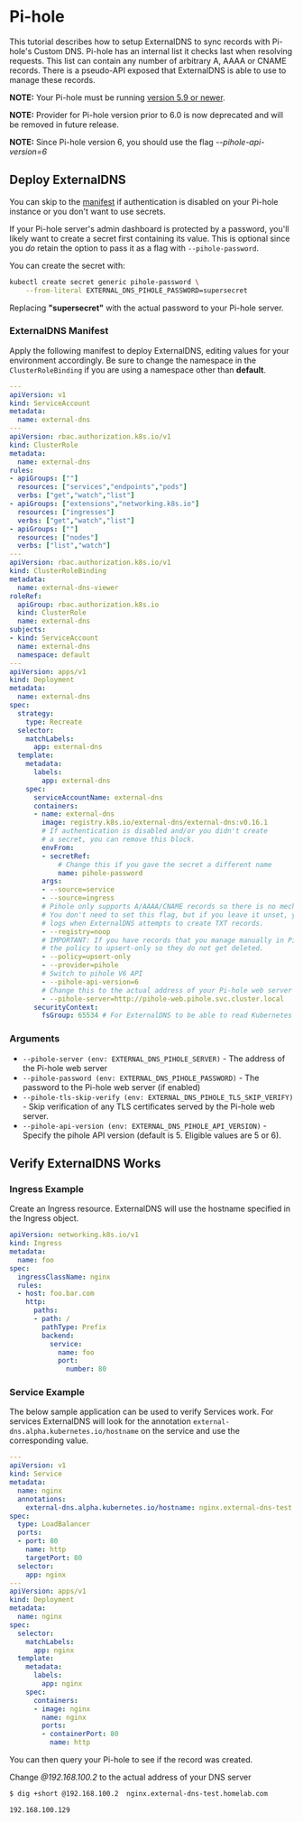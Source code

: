 # Pi-hole

This tutorial describes how to setup ExternalDNS to sync records with Pi-hole's Custom DNS.
Pi-hole has an internal list it checks last when resolving requests. This list can contain any number of arbitrary A, AAAA or CNAME records.
There is a pseudo-API exposed that ExternalDNS is able to use to manage these records.

__NOTE:__ Your Pi-hole must be running [version 5.9 or newer](https://pi-hole.net/blog/2022/02/12/pi-hole-ftl-v5-14-web-v5-11-and-core-v5-9-released).

__NOTE:__ Provider for Pi-hole version prior to 6.0 is now deprecated and will be removed in future release.

__NOTE:__ Since Pi-hole version 6, you should use the flag *--pihole-api-version=6*

## Deploy ExternalDNS

You can skip to the [manifest](#externaldns-manifest) if authentication is disabled on your Pi-hole instance or you don't want to use secrets.

If your Pi-hole server's admin dashboard is protected by a password, you'll likely want to create a secret first containing its value.
This is optional since you *do* retain the option to pass it as a flag with `--pihole-password`.

You can create the secret with:

```bash
kubectl create secret generic pihole-password \
    --from-literal EXTERNAL_DNS_PIHOLE_PASSWORD=supersecret
```

Replacing __"supersecret"__ with the actual password to your Pi-hole server.

### ExternalDNS Manifest

Apply the following manifest to deploy ExternalDNS, editing values for your environment accordingly.
Be sure to change the namespace in the `ClusterRoleBinding` if you are using a namespace other than __default__.

```yaml
---
apiVersion: v1
kind: ServiceAccount
metadata:
  name: external-dns
---
apiVersion: rbac.authorization.k8s.io/v1
kind: ClusterRole
metadata:
  name: external-dns
rules:
- apiGroups: [""]
  resources: ["services","endpoints","pods"]
  verbs: ["get","watch","list"]
- apiGroups: ["extensions","networking.k8s.io"]
  resources: ["ingresses"]
  verbs: ["get","watch","list"]
- apiGroups: [""]
  resources: ["nodes"]
  verbs: ["list","watch"]
---
apiVersion: rbac.authorization.k8s.io/v1
kind: ClusterRoleBinding
metadata:
  name: external-dns-viewer
roleRef:
  apiGroup: rbac.authorization.k8s.io
  kind: ClusterRole
  name: external-dns
subjects:
- kind: ServiceAccount
  name: external-dns
  namespace: default
---
apiVersion: apps/v1
kind: Deployment
metadata:
  name: external-dns
spec:
  strategy:
    type: Recreate
  selector:
    matchLabels:
      app: external-dns
  template:
    metadata:
      labels:
        app: external-dns
    spec:
      serviceAccountName: external-dns
      containers:
      - name: external-dns
        image: registry.k8s.io/external-dns/external-dns:v0.16.1
        # If authentication is disabled and/or you didn't create
        # a secret, you can remove this block.
        envFrom:
        - secretRef:
            # Change this if you gave the secret a different name
            name: pihole-password
        args:
        - --source=service
        - --source=ingress
        # Pihole only supports A/AAAA/CNAME records so there is no mechanism to track ownership.
        # You don't need to set this flag, but if you leave it unset, you will receive warning
        # logs when ExternalDNS attempts to create TXT records.
        - --registry=noop
        # IMPORTANT: If you have records that you manage manually in Pi-hole, set
        # the policy to upsert-only so they do not get deleted.
        - --policy=upsert-only
        - --provider=pihole
        # Switch to pihole V6 API
        - --pihole-api-version=6
        # Change this to the actual address of your Pi-hole web server
        - --pihole-server=http://pihole-web.pihole.svc.cluster.local
      securityContext:
        fsGroup: 65534 # For ExternalDNS to be able to read Kubernetes token files
```

### Arguments

- `--pihole-server (env: EXTERNAL_DNS_PIHOLE_SERVER)` - The address of the Pi-hole web server
- `--pihole-password (env: EXTERNAL_DNS_PIHOLE_PASSWORD)` - The password to the Pi-hole web server (if enabled)
- `--pihole-tls-skip-verify (env: EXTERNAL_DNS_PIHOLE_TLS_SKIP_VERIFY)` - Skip verification of any TLS certificates served by the Pi-hole web server.
- `--pihole-api-version (env: EXTERNAL_DNS_PIHOLE_API_VERSION)` - Specify the pihole API version (default is 5. Eligible values are 5 or 6).

## Verify ExternalDNS Works

### Ingress Example

Create an Ingress resource. ExternalDNS will use the hostname specified in the Ingress object.

```yaml
apiVersion: networking.k8s.io/v1
kind: Ingress
metadata:
  name: foo
spec:
  ingressClassName: nginx
  rules:
  - host: foo.bar.com
    http:
      paths:
      - path: /
        pathType: Prefix
        backend:
          service:
            name: foo
            port:
              number: 80
```

### Service Example

The below sample application can be used to verify Services work.
For services ExternalDNS will look for the annotation `external-dns.alpha.kubernetes.io/hostname` on the service and use the corresponding value.

```yaml
---
apiVersion: v1
kind: Service
metadata:
  name: nginx
  annotations:
    external-dns.alpha.kubernetes.io/hostname: nginx.external-dns-test.homelab.com
spec:
  type: LoadBalancer
  ports:
  - port: 80
    name: http
    targetPort: 80
  selector:
    app: nginx
---
apiVersion: apps/v1
kind: Deployment
metadata:
  name: nginx
spec:
  selector:
    matchLabels:
      app: nginx
  template:
    metadata:
      labels:
        app: nginx
    spec:
      containers:
      - image: nginx
        name: nginx
        ports:
        - containerPort: 80
          name: http
```

You can then query your Pi-hole to see if the record was created.

Change *@192.168.100.2* to the actual address of your DNS server

```bash
$ dig +short @192.168.100.2  nginx.external-dns-test.homelab.com

192.168.100.129
```
